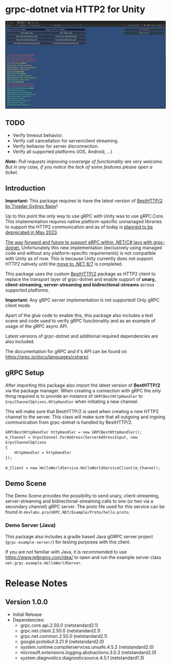 # grpc-dotnet via HTTP2 for Unity
![Test Scene Screenshot](screenshot.png)

## TODO
 - Verify timeout behavior.
 - Verify call cancellation for server/client streaming.
 - Verify behavior for server disconnection.
 - Verify all supported platforms (iOS, Android, ...)

***Note:** Pull requests improving coverarge of functionality are very welcome. But in any case, if you notice the lack of some features please open a ticket.*

## Introduction

**Important:** This package requires to have the latest version of [BestHTTP/2 by Tivadar György Nagy](https://assetstore.unity.com/packages/tools/network/best-http-2-155981)!

Up to this point the only way to use gRPC with Unity was to use gRPC.Core. This implementation requires native platform-specific unmanaged libraries to support the HTTP2 communication and as of today is [planned to be deprecated in May 2023](https://grpc.io/blog/grpc-csharp-future/).

[The way forward and future to support gRPC within .NET/C# lays with grpc-dotnet.](https://forum.unity.com/threads/unity-future-net-development-status.1092205/) Unfortunately this new implementation (exclusively using managed code and without any platform-specific requirements) is not compatible with Unity as of now. This is because Unity currently does not support HTTP2 natively until the [move to .NET 6/7](https://forum.unity.com/threads/unity-future-net-development-status.1092205/) is completed.

This package uses the custom [BestHTTP/2](https://assetstore.unity.com/packages/tools/network/best-http-2-155981) package as HTTP2 client to replace the transport layer of grpc-dotnet and enable support of **unary, client-streaming, server-streaming and bidirectional-streams** across supported platforms.

**Important:** Any gRPC server implementation is not supported! Only gRPC client mode.

Apart of the glue code to enable this, this package also includes a test scene and code used to verify gRPC functionality and as an example of usage of the gRPC async API.

Latest versions of grpc-dotnet and additional required dependencies are also included.

The documentation for gRPC and it's API can be found on https://grpc.io/docs/languages/csharp/.

## gRPC Setup

After importing this package also import the latest version of **BestHTTP/2** via the package manager.
When creating a connection with gRPC the only thing required is to provide an instance of `GRPCBestHttpHandler` to `GrpcChannelOptions.HttpHandler` when initiating a new channel.

This will make sure that BestHTTP/2 is used when creating a new HTTP2 channel to the server. 
This class will make sure that all outgoing and ingoing communication from grpc-dotnet is handled by BestHTTP/2.

```
GRPCBestHttpHandler httpHandler = new GRPCBestHttpHandler();
m_Channel = GrpcChannel.ForAddress(ServerAddressInput, new GrpcChannelOptions
{
    HttpHandler = httpHandler
});

m_Client = new HelloWorldService.HelloWorldServiceClient(m_Channel);
```

## Demo Scene

The Demo Scene provides the possibility to send unary, client-streaming, server-streaming and bidirectional-streaming calls to one (or two via a secondary channel) gRPC server. The proto file used for this service can be found in `devlabs.pro/GRPC.NET/Example/Proto/hello.proto`.


### Demo Server (Java)

This package also includes a gradle based Java gGRPC server project (`grpc-example-server/`) for testing purposes with this client. 

If you are not familiar with Java, it is recommended to use https://www.jetbrains.com/idea/ to open and run the example server class `net.grpc.example.HelloWorldServer`.

# Release Notes

## Version 1.0.0
- Initial Release
- Dependencies:
    - grpc.core.api.2.50.0 (netstandard2.1)
    - grpc.net.client.2.50.0 (netstandard2.1)
    - grpc.net.common.2.50.0 (netstandard2.1)
    - google.protobuf.3.21.9 (netstandard2.0)
    - system.runtime.compilerservices.unsafe.4.5.2 (netstandard2.0)
    - microsoft.extensions.logging.abstractions.3.0.3 (netstandard2.0)
    - system.diagnostics.diagnosticsource.4.5.1 (netstandard1.3)
